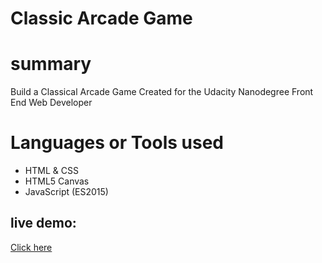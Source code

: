 # Classic Arcade Game

# summary
Build a Classical Arcade Game 
Created for the Udacity Nanodegree Front End Web Developer


# Languages or Tools used

- HTML & CSS
- HTML5 Canvas
- JavaScript (ES2015)



## live demo: 
[Click here](https://naaadaa.github.io/arcade-game/index.html)





